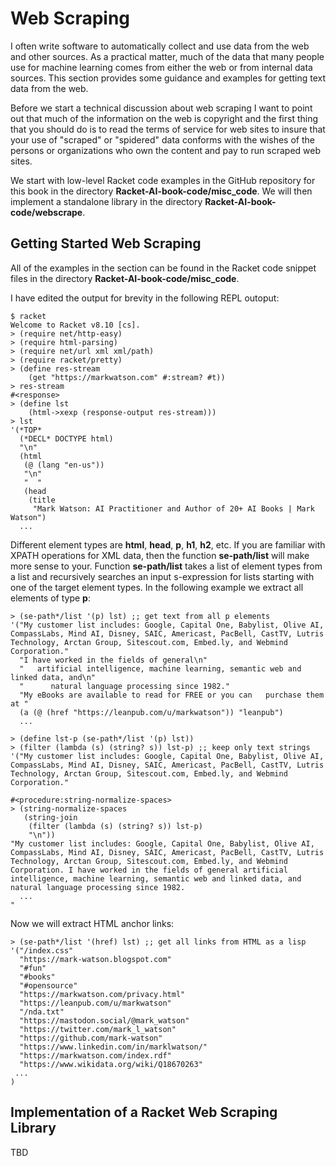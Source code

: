 # Web Scraping

I often write software to automatically collect and use data from the web and other sources. As a practical matter, much of the data that many people use for machine learning comes from either the web or from internal data sources. This section provides some guidance and examples for getting text data from the web.

Before we start a technical discussion about web scraping I want to point out that much of the information on the web is copyright and the first thing that you should do is to read the terms of service for web sites to insure that your use of "scraped" or "spidered" data conforms with the wishes of the persons or organizations who own the content and pay to run scraped web sites.

We start with low-level Racket code examples in the GitHub repository for this book in the directory **Racket-AI-book-code/misc_code**. We will then implement a standalone library in the directory **Racket-AI-book-code/webscrape**.

## Getting Started Web Scraping

All of the examples in the section can be found in the Racket code snippet files in the directory **Racket-AI-book-code/misc_code**.

I have edited the output for brevity in the following REPL outoput:

```racket
$ racket
Welcome to Racket v8.10 [cs].
> (require net/http-easy)
> (require html-parsing)
> (require net/url xml xml/path)
> (require racket/pretty)
> (define res-stream
    (get "https://markwatson.com" #:stream? #t))
> res-stream
#<response>
> (define lst
    (html->xexp (response-output res-stream)))
> lst
'(*TOP*
  (*DECL* DOCTYPE html)
  "\n"
  (html
   (@ (lang "en-us"))
   "\n"
   "  "
   (head
    (title
     "Mark Watson: AI Practitioner and Author of 20+ AI Books | Mark Watson")
  ...
```

Different element types are **html**, **head**, **p**, **h1**, **h2**, etc. If you are familiar with XPATH operations for XML data, then the function **se-path/list** will make more sense to your. Function **se-path/list** takes a list of element types from a list and recursively searches an input s-expression for lists starting with one of the target element types. In the following example we extract all elements of type **p**:

```racket
> (se-path*/list '(p) lst) ;; get text from all p elements
'("My customer list includes: Google, Capital One, Babylist, Olive AI, CompassLabs, Mind AI, Disney, SAIC, Americast, PacBell, CastTV, Lutris Technology, Arctan Group, Sitescout.com, Embed.ly, and Webmind Corporation."
  "I have worked in the fields of general\n"
  "   artificial intelligence, machine learning, semantic web and linked data, and\n"
  "      natural language processing since 1982."
  "My eBooks are available to read for FREE or you can   purchase them at "
  (a (@ (href "https://leanpub.com/u/markwatson")) "leanpub")
  ...
```


```racket
> (define lst-p (se-path*/list '(p) lst))
> (filter (lambda (s) (string? s)) lst-p) ;; keep only text strings
'("My customer list includes: Google, Capital One, Babylist, Olive AI, CompassLabs, Mind AI, Disney, SAIC, Americast, PacBell, CastTV, Lutris Technology, Arctan Group, Sitescout.com, Embed.ly, and Webmind Corporation."
```


```racket
#<procedure:string-normalize-spaces>
> (string-normalize-spaces
   (string-join
    (filter (lambda (s) (string? s)) lst-p)
    "\n"))
"My customer list includes: Google, Capital One, Babylist, Olive AI, CompassLabs, Mind AI, Disney, SAIC, Americast, PacBell, CastTV, Lutris Technology, Arctan Group, Sitescout.com, Embed.ly, and Webmind Corporation. I have worked in the fields of general artificial intelligence, machine learning, semantic web and linked data, and natural language processing since 1982.
  ...
"
```

Now we will extract HTML anchor links:

```racket
> (se-path*/list '(href) lst) ;; get all links from HTML as a lisp
'("/index.css"
  "https://mark-watson.blogspot.com"
  "#fun"
  "#books"
  "#opensource"
  "https://markwatson.com/privacy.html"
  "https://leanpub.com/u/markwatson"
  "/nda.txt"
  "https://mastodon.social/@mark_watson"
  "https://twitter.com/mark_l_watson"
  "https://github.com/mark-watson"
  "https://www.linkedin.com/in/marklwatson/"
  "https://markwatson.com/index.rdf"
  "https://www.wikidata.org/wiki/Q18670263"
 ...
)
```

## Implementation of a Racket Web Scraping Library

TBD

